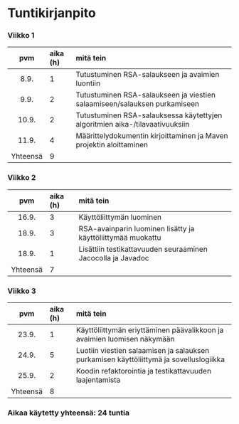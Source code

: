 # Tuntikirjanpito

### Viikko 1
| pvm | aika (h) | mitä tein  |
| :----:|:-----| :-----|
| 8.9.  | 1    | Tutustuminen RSA-salaukseen ja avaimien luontiin |
| 9.9.  | 2    | Tutustuminen RSA-salaukseen ja viestien salaamiseen/salauksen purkamiseen |
| 10.9. | 2    | Tutustuminen RSA-salauksessa käytettyjen algoritmien aika-/tilavaativuuksiin  |
| 11.9. | 4    | Määrittelydokumentin kirjoittaminen ja Maven projektin aloittaminen |
| Yhteensä | 9    |

### Viikko 2
| pvm | aika (h) | mitä tein  |
| :----:|:-----| :-----|
| 16.9. | 3    | Käyttöliittymän luominen |
| 18.9. | 3    | RSA-avainparin luominen lisätty ja käyttöliittymää muokattu |
| 18.9. | 1    | Lisättiin testikattavuuden seuraaminen Jacocolla ja Javadoc |
| Yhteensä | 7    |


### Viikko 3
| pvm | aika (h) | mitä tein  |
| :----:|:-----| :-----|
| 23.9. | 1    | Käyttöliittymän eriyttäminen päävalikkoon ja avaimien luomisen näkymään |
| 24.9. | 5    | Luotiin viestien salaamisen ja salauksen purkamisen käyttöliittymä ja sovelluslogiikka|
| 25.9. | 2    | Koodin refaktorointia ja testikattavuuden laajentamista |
| Yhteensä | 8    |

### Aikaa käytetty yhteensä: 24 tuntia
